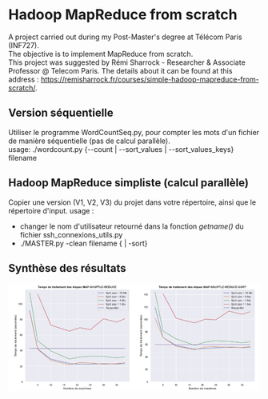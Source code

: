 # Hadoop MapReduce from scratch
A project carried out during my Post-Master's degree at Télécom Paris (INF727).   
The objective is to implement MapReduce from scratch.  
This project was suggested by Rémi Sharrock - Researcher & Associate Professor @ Telecom Paris. The details about it can be found at this address : https://remisharrock.fr/courses/simple-hadoop-mapreduce-from-scratch/.


## Version séquentielle

Utiliser le programme WordCountSeq.py, pour compter les mots d'un fichier de manière séquentielle (pas de calcul parallèle).  
usage: ./wordcount.py {--count | --sort_values | --sort_values_keys} filename

## Hadoop MapReduce simpliste (calcul parallèle)

Copier une version (V1, V2, V3) du projet dans votre répertoire, ainsi que le répertoire d'input.
usage :   
* changer le nom d'utilisateur retourné dans la fonction _getname()_ du fichier ssh_connexions_utils.py
* ./MASTER.py -clean filename { | -sort}

## Synthèse des résultats

![Results](output/results.png)